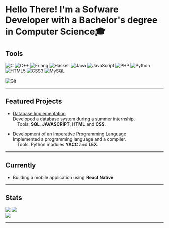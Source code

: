 # Hello There! I'm a Sofware Developer with a Bachelor's degree in Computer Science🎓

## Tools

<!-- Linguagens -->
![C](https://img.shields.io/badge/C-%2300599C?style=flat&logo=C&logoColor=white)
![C++](https://img.shields.io/badge/C++-%230077B0?style=flat&logo=C%2B%2B&logoColor=white)
![Erlang](https://img.shields.io/badge/Erlang-%23000034?style=flat&logo=Erlang&logoColor=white)
![Haskell](https://img.shields.io/badge/Haskell-%23000?style=flat&logo=Haskell&logoColor=white)
![Java](https://img.shields.io/badge/Java-%230070A1?style=flat&logo=Java&logoColor=white)
![JavaScript](https://img.shields.io/badge/JavaScript-%23F7DF1E?style=flat&logo=JavaScript&logoColor=black)
![PHP](https://img.shields.io/badge/PHP-%23777BB4?style=flat&logo=PHP&logoColor=white)
![Python](https://img.shields.io/badge/Python-%2314354C?style=flat&logo=Python&logoColor=white)
![HTML5](https://img.shields.io/badge/HTML5-%23E34F26?style=flat&logo=HTML5&logoColor=white)
![CSS3](https://img.shields.io/badge/CSS3-%231572B6?style=flat&logo=CSS3&logoColor=white)
![MySQL](https://img.shields.io/badge/MySQL-%234479A1?style=flat&logo=MySQL&logoColor=white)

<!-- Ferramentas -->
![Git](https://img.shields.io/badge/Git-%23F05032?style=flat&logo=Git&logoColor=white)

---

## Featured Projects

- [Database Implementation](https://github.com/fbnsantos/pikachuPM)  
  Developed a database system during a summer internship.<br>&emsp;Tools: **SQL**, **JAVASCRIPT**, **HTML** and **CSS**.
    
- [Development of an Imperative Programming Language](https://github.com/Blackparkd/PLC-Project)  
  Implemented a programming language and a compiler.<br>&emsp;Tools: Python modules **YACC** and **LEX**.
  

---

## Currently

- Building a mobile application using **React Native**

---

## Stats

![](https://github-readme-stats.vercel.app/api/top-langs/?username=Blackparkd&theme=blue_navy&hide_border=false&include_all_commits=false&count_private=true&layout=compact)
![](https://github-readme-stats.vercel.app/api?username=Blackparkd&theme=blue_navy&hide_border=false&include_all_commits=false&count_private=true)<br/>
![](https://nirzak-streak-stats.vercel.app/?user=Blackparkd&theme=blue_navy&hide_border=false)<br/>

---
